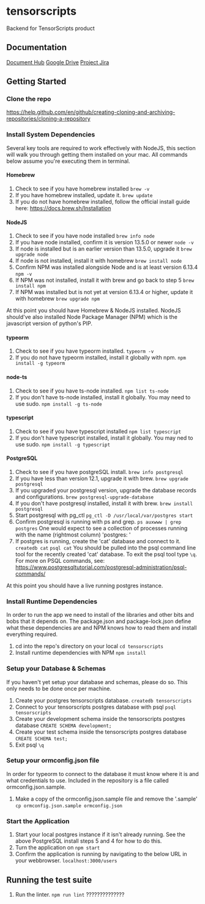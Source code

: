 # tensorscripts
Backend for TensorScripts product

## Documentation
[Document Hub](https://docs.google.com/document/d/1zlsDXl0WfNfL_DezcsAF-A6BMFYEKxunVIp9T2XXGX4/edit#heading=h.frve1s3as1is)
[Google Drive](https://drive.google.com/drive/folders/1IgSov_jfTe0SkFCGeS3cx85oKd5xxFbD?usp=sharing)
[Project Jira](https://tensorscripts.atlassian.net/jira/software/projects/TEN/boards/1)

## Getting Started

### Clone the repo
https://help.github.com/en/github/creating-cloning-and-archiving-repositories/cloning-a-repository

### Install System Dependencies
Several key tools are required to work effectively with NodeJS, this section will walk you through getting them installed on your mac. All commands below assume you're executing them in terminal.

#### Homebrew
1. Check to see if you have homebrew installed
`brew -v`
2. If you have homebrew installed, update it.
`brew update`
3. If you do not have homebrew installed, follow the official install guide here: https://docs.brew.sh/Installation

#### NodeJS
1. Check to see if you have node installed
`brew info node`
2. If you have node installed, confirm it is version 13.5.0 or newer
`node -v`
3. If node is installed but is an earlier version than 13.5.0, upgrade it
`brew upgrade node`
4. If node is not installed, install it with homebrew
`brew install node`
5. Confirm NPM was installed alongside Node and is at least version 6.13.4
`npm -v`
6. If NPM was not installed, install it with brew and go back to step 5
`brew install npm`
7. If NPM was installed but is not yet at version 6.13.4 or higher, update it with homebrew
`brew upgrade npm`

At this point you should have Homebrew & NodeJS installed. NodeJS should've also installed Node Package Manager (NPM) which is the javascript version of python's PIP.

#### typeorm
1. Check to see if you have typeorm installed.
`typeorm -v`
2. If you do not have typeorm installed, install it globally with npm.
`npm install -g typeorm`

#### node-ts
1. Check to see if you have ts-node installed.
`npm list ts-node`
2. If you don't have ts-node installed, install it globally. You may need to use sudo.
`npm install -g ts-node`

#### typescript
1. Check to see if you have typescript installed
`npm list typescript`
2. If you don't have typescript installed, install it globally. You may ned to use sudo.
`npm install -g typescript`

#### PostgreSQL
1. Check to see if you have postgreSQL install.
`brew info postgresql`
2. If you have less than version 12.1, upgrade it with brew.
`brew upgrade postgresql`
3. If you upgraded your postgresql version, upgrade the database records and configurations.
`brew postgresql-upgrade-database`
3. If you don't have postgresql installed, install it with brew.
`brew install postgresql`
4. Start postgresql with pg_ctl
`pg_ctl -D /usr/local/var/postgres start`
5. Confirm postgresql is running with ps and grep.
`ps auxwww | grep postgres`
One would expect to see a collection of processes running with the name (rightmost column) 'postgres: '
6. If postgres is running, create the 'cat' database and connect to it.
`createdb cat`
`psql cat`
You should be pulled into the psql command line tool for the recently created 'cat' database. To exit the psql tool type `\q`. For more on PSQL commands, see: https://www.postgresqltutorial.com/postgresql-administration/psql-commands/

At this point you should have a live running postgres instance.

### Install Runtime Dependencies
In order to run the app we need to install of the libraries and other bits and bobs that it depends on. The package.json and package-lock.json define what these dependencies are and NPM knows how to read them and install everything required.
1. cd into the repo's directory on your local
`cd tensorscripts`
2. Install runtime dependencies with NPM
`npm install`

### Setup your Database & Schemas
If you haven't yet setup your database and schemas, please do so. This only needs to be done once per machine.
1. Create your postgres tensorscripts database.
`createdb tensorscripts`
2. Connect to your tensorscripts postgres database with psql
`psql tensorscripts`
3. Create your development schema inside the tensorscripts postgres database
`CREATE SCHEMA development;`
4. Create your test schema inside the tensorscripts postgres database
`CREATE SCHEMA test;`
5. Exit psql
`\q`

### Setup your ormconfig.json file
In order for typeorm to connect to the database it must know where it is and what credentials to use. Included in the repository is a file called ormconfig.json.sample. 
1. Make a copy of the ormconfig.json.sample file and remove the '.sample'
`cp ormconfig.json.sample ormconfig.json`

### Start the Application
1. Start your local postgres instance if it isn't already running. See the above PostgreSQL install steps 5 and 4 for how to do this.
2. Turn the application on
`npm start`
3. Confirm the application is running by navigating to the below URL in your webbrowser.
`localhost:3000/users`

## Running the test suite
1. Run the linter.
`npm run lint`
??????????????
